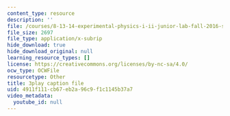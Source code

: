 ```yaml
---
content_type: resource
description: ''
file: /courses/8-13-14-experimental-physics-i-ii-junior-lab-fall-2016-spring-2017/4911f111cb67eb2a96c9f1c1145b37a7_A77qVe-U0iw.srt
file_size: 2697
file_type: application/x-subrip
hide_download: true
hide_download_original: null
learning_resource_types: []
license: https://creativecommons.org/licenses/by-nc-sa/4.0/
ocw_type: OCWFile
resourcetype: Other
title: 3play caption file
uid: 4911f111-cb67-eb2a-96c9-f1c1145b37a7
video_metadata:
  youtube_id: null
---
```

